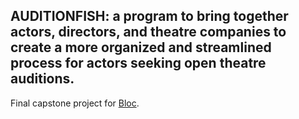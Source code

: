 ## AUDITIONFISH: a program to bring together actors, directors, and theatre companies to create a more organized and streamlined process for actors seeking open theatre auditions.

Final capstone project for [Bloc](http://bloc.io).
